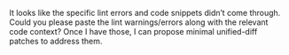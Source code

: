 It looks like the specific lint errors and code snippets didn’t come through. Could you please paste the lint warnings/errors along with the relevant code context? Once I have those, I can propose minimal unified-diff patches to address them.